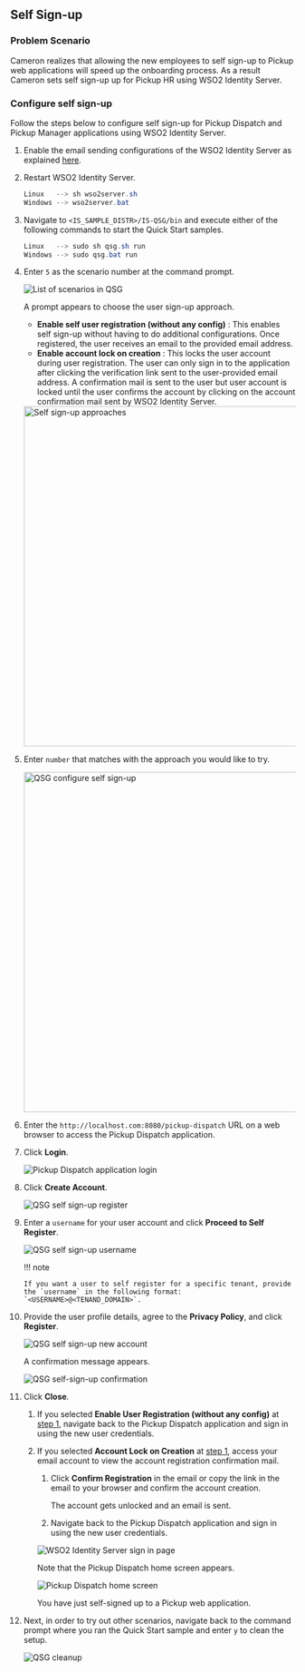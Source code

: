 ## Self Sign-up

### Problem Scenario

Cameron realizes that allowing the new employees to self sign-up to Pickup web applications will speed up
the onboarding process. As a result Cameron sets self sign-up up for Pickup HR
using WSO2 Identity Server.

### Configure self sign-up

Follow the steps below to configure self sign-up for Pickup Dispatch and
Pickup Manager applications using WSO2 Identity Server.

1.  Enable the email sending configurations of the WSO2 Identity Server
    as explained [here](../../deploy/configure-email-sending/).

2.  Restart WSO2 Identity Server.

    ``` java
    Linux   --> sh wso2server.sh
    Windows --> wso2server.bat
    ```

3.  Navigate to `<IS_SAMPLE_DISTR>/IS-QSG/bin` and execute either
    of the following commands to start the Quick Start samples.

    ``` java
    Linux   --> sudo sh qsg.sh run
    Windows --> sudo qsg.bat run
    ```

4.  <a name="qsg-step1"></a> Enter `5` as the scenario number at the
    command prompt.

    ![List of scenarios in QSG](../../assets/img/get-started/qsg-configure-sso.png)

    A prompt appears to choose the user sign-up approach.

    -   **Enable self user registration (without any config)** : This
        enables self sign-up without having to do additional
        configurations. Once registered, the user receives an email to
        the provided email address.
    -   **Enable account lock on creation** : This locks the user
        account during user registration. The user can only sign in to
        the application after clicking the verification link sent to the
        user-provided email address. A confirmation mail is sent to the
        user but user account is locked until the user confirms the
        account by clicking on the account confirmation mail sent by
        WSO2 Identity Server.

    <img src="../../assets/img/get-started/qsg-configure-self-sign-up.png" width="600" alt="Self sign-up approaches"/>
    
2.  Enter `number` that matches with the approach you would like to try.

    <img src="../../assets/img/get-started/qsg-configure-self-sign-up-2.png" width="600" alt="QSG configure self sign-up"/>

3.  Enter the `http://localhost.com:8080/pickup-dispatch` URL on a web browser to access the Pickup Dispatch application.

4.  Click **Login**.
  
    ![Pickup Dispatch application login](../../assets/img/get-started/qsg-sso-dispatch-login.png)
    
5.  Click **Create Account**.

    ![QSG self sign-up register](../../assets/img/get-started/qsg-self-sign-up-register.png)

6.  Enter a `username` for your user
    account and click **Proceed to Self Register**.

    ![QSG self sign-up username](../../assets/img/get-started/qsg-self-sign-up-username.png)
    
    !!! note
    
        If you want a user to self register for a specific tenant, provide
        the `username` in the following format: `<USERNAME>@<TENAND_DOMAIN>`.
    

7.  Provide the user profile details,
    agree to the **Privacy Policy**, and click **Register**.
      
    ![QSG self sign-up new account](../../assets/img/get-started/qsg-self-sign-up-new-account.png)

    A confirmation message appears.

    ![QSG self-sign-up confirmation](../../assets/img/get-started/qsg-self-sign-up-confirmation.png)

8.  Click **Close**.

    1.  If you selected **Enable User Registration (without any
        config)** at [step 1](#qsg-step1), navigate back
        to the Pickup Dispatch application and sign in using the new
        user credentials.

    2.  If you selected **Account Lock on Creation** at [step
        1](#qsg-step1), access your email account to
        view the account registration confirmation mail.

        1.  Click **Confirm Registration** in the email or copy the link
            in the email to your browser and confirm the account
            creation.

            The account gets unlocked and an email is sent.

        2.  Navigate back to the Pickup Dispatch application and sign in
            using the new user credentials.

        ![WSO2 Identity Server sign in page](../../assets/img/get-started/qsg-sso-login-credentials.png)

        Note that the Pickup Dispatch home screen appears.

        ![Pickup Dispatch home screen](../../assets/img/get-started/qsg-sso-dispatch-home.png)

        You have just self-signed up to a Pickup web
        application.

9.  Next, in order to try out other scenarios, navigate back to the
    command prompt where you ran the Quick Start sample and enter `y` to clean the setup.
    
    ![QSG cleanup](../../assets/img/get-started/qsg-sso-cleanup.png)

